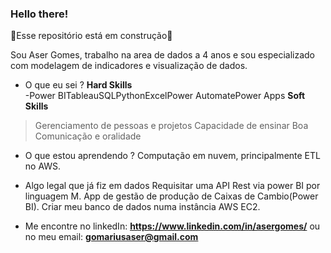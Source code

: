 ### Hello there!
🚧Esse repositório está em construção🚧

Sou Aser Gomes, trabalho na area de dados a 4 anos e sou especializado com modelagem de indicadores e visualização de dados.

- O que eu sei ?
  **Hard Skills**  
 -Power BITableauSQLPythonExcelPower AutomatePower Apps
  **Soft Skills**
> Gerenciamento de pessoas e projetos
> Capacidade de ensinar
> Boa Comunicação e oralidade

- O que estou aprendendo ?
Computação em nuvem, principalmente ETL no AWS.

- Algo legal que já fiz em dados
Requisitar uma API Rest via power BI por linguagem M.
App de gestão de produção de Caixas de Cambio(Power BI).
Criar meu banco de dados numa instância AWS EC2.

- Me encontre no linkedIn: **https://www.linkedin.com/in/asergomes/** ou no meu email: **gomariusaser@gmail.com**
<!--
**AserGomes/AserGomes** is a ✨ _special_ ✨ repository because its `README.md` (this file) appears on your GitHub profile.

Here are some ideas to get you started:

- 🔭 I’m currently working on ...
- 🌱 I’m currently learning ...
- 👯 I’m looking to collaborate on ...
- 🤔 I’m looking for help with ...
- 💬 Ask me about ...
- 📫 How to reach me: ...
- 😄 Pronouns: ...
- ⚡ Fun fact: ...
-->
